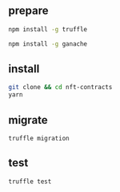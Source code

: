 ## prepare
```bash
npm install -g truffle
```
```bash
npm install -g ganache
```

## install
```bash
git clone && cd nft-contracts
yarn
```

## migrate
`truffle migration`

## test
`truffle test`
